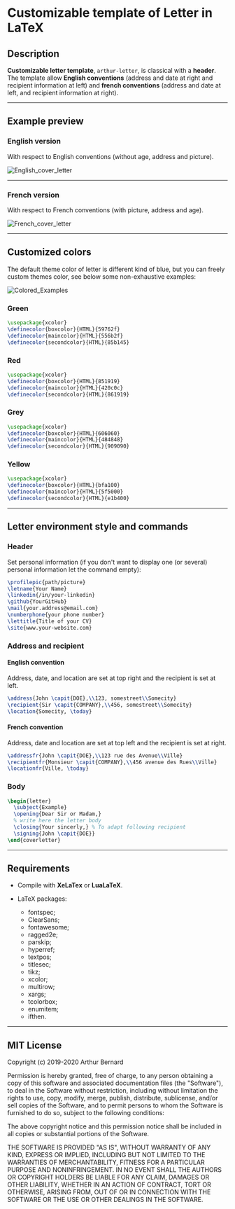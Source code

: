 # Customizable template of Letter in LaTeX

## Description

**Customizable letter template**, `arthur-letter`, is classical with a **header**. The template allow **English conventions** (address and date at right and recipient information at left) and **french conventions** (address and date at left, and recipient information at right).

___

## Example preview

### English version

With respect to English conventions (without age, address and picture).

![English_cover_letter](https://github.com/ArthurBernard/Arthur-CV-LaTeX/blob/master/pictures/example_cover_letter_En.jpg)

___

### French version

With respect to French conventions (with picture, address and age).

![French_cover_letter](https://github.com/ArthurBernard/Arthur-CV-LaTeX/blob/master/pictures/example_cover_letter_Fr.jpg)

___

## Customized colors

The default theme color of letter is different kind of blue, but you can freely custom themes color, see below some non-exhaustive examples:

![Colored_Examples](https://github.com/ArthurBernard/Arthur-CV-LaTeX/blob/master/pictures/Colored_examples.jpg)

### Green

``` latex
\usepackage{xcolor}   
\definecolor{boxcolor}{HTML}{59762f}   
\definecolor{maincolor}{HTML}{556b2f}   
\definecolor{secondcolor}{HTML}{85b145}   
```

### Red

``` latex
\usepackage{xcolor}   
\definecolor{boxcolor}{HTML}{851919}   
\definecolor{maincolor}{HTML}{420c0c}   
\definecolor{secondcolor}{HTML}{861919}   
```

### Grey

``` latex
\usepackage{xcolor}   
\definecolor{boxcolor}{HTML}{606060}   
\definecolor{maincolor}{HTML}{484848}   
\definecolor{secondcolor}{HTML}{909090}   
```

### Yellow

``` latex
\usepackage{xcolor}   
\definecolor{boxcolor}{HTML}{bfa100}    
\definecolor{maincolor}{HTML}{5f5000}   
\definecolor{secondcolor}{HTML}{e1b400}    
```

___

## Letter environment style and commands

### Header

Set personal information (if you don't want to display one (or several) personal information let the command empty):

``` latex
\profilepic{path/picture}   
\letname{Your Name}   
\linkedin{/in/your-linkedin}   
\github{YourGitHub}   
\mail{your.address@email.com}   
\numberphone{your phone number}   
\lettitle{Title of your CV}   
\site{www.your-website.com}   
```

### Address and recipient

#### English convention

Address, date, and location are set at top right and the recipient is set at left.

``` latex
\address{John \capit{DOE},\\123, somestreet\\Somecity}   
\recipient{Sir \capit{COMPANY},\\456, somestreet\\Somecity}   
\location{Somecity, \today}   
```

#### French convention

Address, date and location are set at top left and the recipient is set at right.

``` latex
\addressfr{John \capit{DOE},\\123 rue des Avenue\\Ville}   
\recipientfr{Monsieur \capit{COMPANY},\\456 avenue des Rues\\Ville}   
\locationfr{Ville, \today}   
```

### Body

``` latex
\begin{letter}
  \subject{Example}
  \opening{Dear Sir or Madam,}
  % write here the letter body
  \closing{Your sincerly,} % To adapt following recipient
  \signing{John \capit{DOE}}
\end{coverletter}
```

___

## Requirements

- Compile with **XeLaTex** or **LuaLaTeX**.

- LaTeX packages:

  - fontspec;   
  - ClearSans;   
  - fontawesome;   
  - ragged2e;   
  - parskip;   
  - hyperref;   
  - textpos;   
  - titlesec;   
  - tikz;   
  - xcolor;   
  - multirow;   
  - xargs;   
  - tcolorbox;   
  - enumitem;   
  - ifthen.   

___

## MIT License

Copyright (c) 2019-2020 Arthur Bernard

Permission is hereby granted, free of charge, to any person obtaining a copy of this software and associated documentation files (the "Software"), to deal in the Software without restriction, including without limitation the rights to use, copy, modify, merge, publish, distribute, sublicense, and/or sell copies of the Software, and to permit persons to whom the Software is furnished to do so, subject to the following conditions:

The above copyright notice and this permission notice shall be included in all copies or substantial portions of the Software.

THE SOFTWARE IS PROVIDED "AS IS", WITHOUT WARRANTY OF ANY KIND, EXPRESS OR IMPLIED, INCLUDING BUT NOT LIMITED TO THE WARRANTIES OF MERCHANTABILITY, FITNESS FOR A PARTICULAR PURPOSE AND NONINFRINGEMENT. IN NO EVENT SHALL THE AUTHORS OR COPYRIGHT HOLDERS BE LIABLE FOR ANY CLAIM, DAMAGES OR OTHER LIABILITY, WHETHER IN AN ACTION OF CONTRACT, TORT OR OTHERWISE, ARISING FROM, OUT OF OR IN CONNECTION WITH THE SOFTWARE OR THE USE OR OTHER DEALINGS IN THE SOFTWARE.
